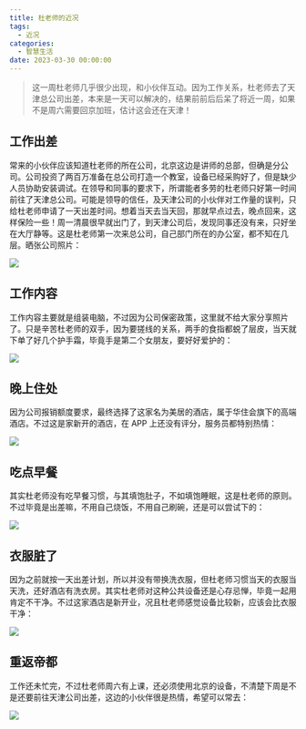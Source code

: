 ```yaml
---
title: 杜老师的近况
tags:
  - 近况
categories:
  - 智慧生活
date: 2023-03-30 00:00:00
---
```


> 这一周杜老师几乎很少出现，和小伙伴互动。因为工作关系，杜老师去了天津总公司出差，本来是一天可以解决的，结果前前后后呆了将近一周，如果不是周六需要回京加班，估计这会还在天津！

<!-- more -->

## 工作出差

常来的小伙伴应该知道杜老师的所在公司，北京这边是讲师的总部，但确是分公司。公司投资了两百万准备在总公司打造一个教室，设备已经采购好了，但是缺少人员协助安装调试。在领导和同事的要求下，所谓能者多劳的杜老师只好第一时间前往了天津总公司。可能是领导的信任，及天津公司的小伙伴对工作量的误判，只给杜老师申请了一天出差时间。想着当天去当天回，那就早点过去，晚点回来，这样保险一些！周一清晨很早就出门了，到天津公司后，发现同事还没有来，只好坐在大厅静等。这是杜老师第一次来总公司，自己部门所在的办公室，都不知在几层。晒张公司照片：

![](https://cdn.dusays.com/2023/03/570-1.jpg)

## 工作内容

工作内容主要就是组装电脑，不过因为公司保密政策，这里就不给大家分享照片了。只是辛苦杜老师的双手，因为要搓线的关系，两手的食指都蜕了层皮，当天就下单了好几个护手霜，毕竟手是第二个女朋友，要好好爱护的：

![](https://cdn.dusays.com/2023/03/570-2.jpg)

## 晚上住处

因为公司报销额度要求，最终选择了这家名为美居的酒店，属于华住会旗下的高端酒店。不过这是家新开的酒店，在 APP 上还没有评分，服务员都特别热情：

![](https://cdn.dusays.com/2023/03/570-3.jpg)

## 吃点早餐

其实杜老师没有吃早餐习惯，与其填饱肚子，不如填饱睡眠，这是杜老师的原则。不过毕竟是出差嘛，不用自己烧饭，不用自己刷碗，还是可以尝试下的：

![](https://cdn.dusays.com/2023/03/570-4.jpg)

## 衣服脏了

因为之前就按一天出差计划，所以并没有带换洗衣服，但杜老师习惯当天的衣服当天洗，还好酒店有洗衣房。其实杜老师对这种公共设备还是心存忌惮，毕竟一起用肯定不干净。不过这家酒店是新开业，况且杜老师感觉设备比较新，应该会比衣服干净：

![](https://cdn.dusays.com/2023/03/570-5.jpg)

## 重返帝都

工作还未忙完，不过杜老师周六有上课，还必须使用北京的设备，不清楚下周是不是还要前往天津公司出差，这边的小伙伴很是热情，希望可以常去：

![](https://cdn.dusays.com/2023/03/570-6.jpg)